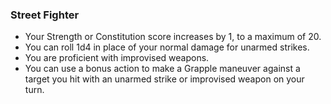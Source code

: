 ### Street Fighter

- Your Strength or Constitution score increases by 1, to a maximum of 20.
- You can roll 1d4 in place of your normal damage for unarmed strikes.
- You are proficient with improvised weapons.
- You can use a bonus action to make a Grapple maneuver against a target you hit with an unarmed strike or improvised weapon on your turn.
